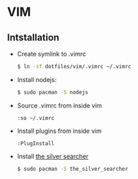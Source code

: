 # VIM

## Intstallation
- Create symlink to .vimrc
	```sh
	$ ln -sf dotfiles/vim/.vimrc ~/.vimrc
	```
- Install nodejs:
  ```sh
  $ sudo pacman -S nodejs
  ```
- Source .vimrc from inside vim
  ```
  :so ~/.vimrc
  ```
- Install plugins from inside vim
  ```
  :PlugInstall
  ```
- Install  [the silver searcher](https://github.com/ggreer/the_silver_searcher)
	```sh
	$ sudo pacman -S the_silver_searcher
	```
